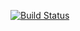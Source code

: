 [![Build Status][travis-image]][travis-url]

[travis-image]: https://travis-ci.org/axelhodler/abhaengen.svg?branch=master
[travis-url]: https://travis-ci.org/axelhodler/abhaengen
